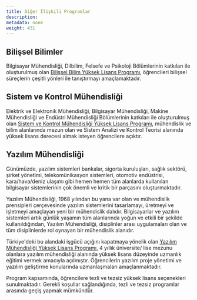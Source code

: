 ```yaml
---
title: Diğer İlişkili Programlar
description:
metadata: none
weight: 431
---
```


## Bilişsel Bilimler

Bilgisayar Mühendisliği, Dilbilim, Felsefe ve Psikoloji Bölümlerinin katkıları ile oluşturulmuş olan [Bilişsel Bilim Yüksek Lisans Programı](https://cogsci.bogazici.edu.tr/), öğrencileri bilişsel süreçlerin çeşitli yönleri ile tanıştırmayı amaçlamaktadır.

## Sistem ve Kontrol Mühendisliği

Elektrik ve Elektronik Mühendisliği, Bilgisayar Mühendisliği, Makine Mühendisliği ve Endüstri Mühendisliği Bölümlerinin katkıları ile oluşturulmuş olan [Sistem ve Kontrol Mühendisliği Yüksek Lisans Programı](https://www.sco.boun.edu.tr), mühendislik ve bilim alanlarında mezun olan ve Sistem Analizi ve Kontrol Teorisi alanında yüksek lisans derecesi almak isteyen öğrencilere açıktır.

## Yazılım Mühendisliği

Günümüzde, yazılım sistemleri bankalar, sigorta kuruluşları, sağlık sektörü, şirket yönetimi, telekomünikasyon sistemleri, otomotiv endüstrisi, kara/hava/deniz ulaşımı gibi hemen hemen tüm alanlarda kullanılan bilgisayar sistemlerinin çok önemli ve kritik bir parçasını oluşturmaktadır.

Yazılım Mühendisliği, 1968 yılından bu yana var olan ve mühendislik prensipleri çerçevesinde yazılım sistemlerini tasarlamayı, üretmeyi ve işletmeyi amaçlayan yeni bir mühendislik dalıdır. Bilgisayarlar ve yazılım sistemleri artık günlük yaşamın tüm alanlarında yoğun ve etkili bir şekilde kullanıldığından, Yazılım Mühendisliği, disiplinler arası uygulamaları olan ve tüm disiplinlerde rol oynayan bir mühendislik alanıdır.

Türkiye'deki bu alandaki işgücü açığını kapatmaya yönelik olan [Yazılım Mühendisliği Yüksek Lisans Programı](https://swe.bogazici.edu.tr), 4 yıllık üniversite/ lise mezunu olanlara yazılım mühendisliği alanında yüksek lisans düzeyinde uzmanlık eğitimi vermek amacıyla açılmıştır. Öğrencilerin yazılım proje yönetimi ve yazılım geliştirme konularında uzmanlaşmaları amaçlanmaktadır.

Program kapsamında, öğrencilere tezli ve tezsiz yüksek lisans seçenekleri sunulmaktadır. Gerekli koşullar sağlandığında, tezli ve tezsiz programlar arasında geçiş yapmak mümkündür.
